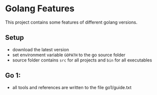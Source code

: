 # Golang Features

This project contains some features of different golang versions.

## Setup

* download the latest version
* set environment variable `GOPATH` to the go source folder
* source folder contains `src` for all projects and `bin` for all executables

## Go 1: 
* all tools and references are written to the file go1/guide.txt
